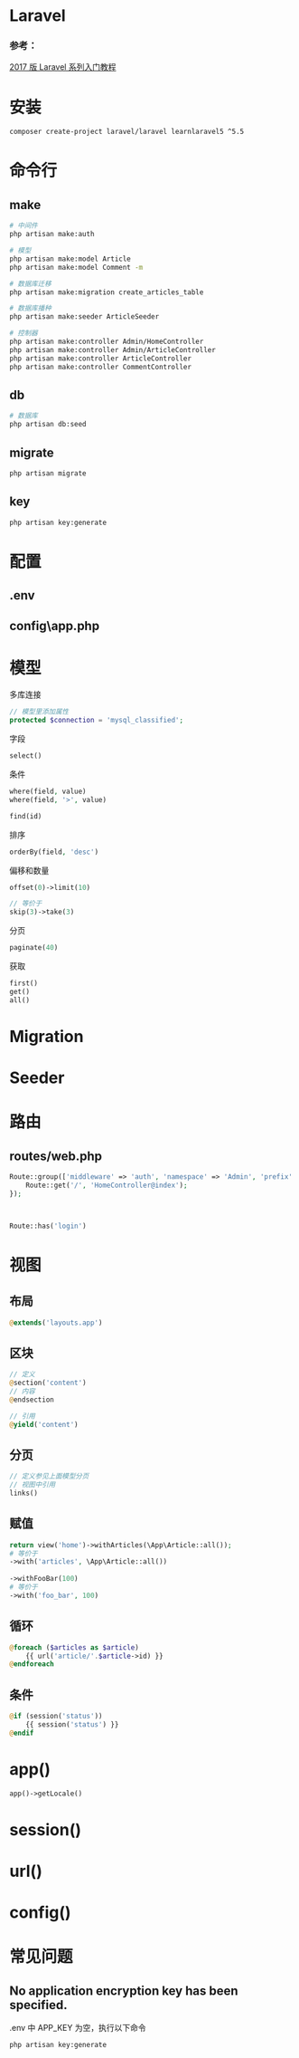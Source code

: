 Laravel
=======

### 参考：

[2017 版 Laravel 系列入门教程](https://github.com/johnlui/Learn-Laravel-5)



# 安装

```sh
composer create-project laravel/laravel learnlaravel5 ^5.5
```



# 命令行



## make

```sh
# 中间件
php artisan make:auth

# 模型
php artisan make:model Article
php artisan make:model Comment -m

# 数据库迁移
php artisan make:migration create_articles_table

# 数据库播种
php artisan make:seeder ArticleSeeder

# 控制器
php artisan make:controller Admin/HomeController
php artisan make:controller Admin/ArticleController
php artisan make:controller ArticleController
php artisan make:controller CommentController
```



## db

```sh
# 数据库
php artisan db:seed
```



## migrate

```sh
php artisan migrate
```



## key

```sh
php artisan key:generate
```



# 配置



## .env



## config\app.php



# 模型



多库连接

```php
// 模型里添加属性
protected $connection = 'mysql_classified';
```



字段

```php
select()
```

条件

```php
where(field, value)
where(field, '>', value)

find(id)
```

排序

```php
orderBy(field, 'desc')
```

偏移和数量

```php
offset(0)->limit(10)

// 等价于
skip(3)->take(3)
```

分页

```php
paginate(40)
```

获取

```php
first()
get()
all()
```



# Migration





# Seeder






# 路由



## routes/web.php

```php
Route::group(['middleware' => 'auth', 'namespace' => 'Admin', 'prefix' => 'admin'], function() {
	Route::get('/', 'HomeController@index');
});



Route::has('login')
```



# 视图



## 布局

```php
@extends('layouts.app')
```



## 区块

```php
// 定义
@section('content')
// 内容
@endsection

// 引用
@yield('content')
```



## 分页

```php
// 定义参见上面模型分页
// 视图中引用
links()
```



## 赋值

```php
return view('home')->withArticles(\App\Article::all());
# 等价于
->with('articles', \App\Article::all())
    
->withFooBar(100)
# 等价于
->with('foo_bar', 100)
```



## 循环

```php
@foreach ($articles as $article)
	{{ url('article/'.$article->id) }}
@endforeach
```



## 条件

```php
@if (session('status'))
	{{ session('status') }}
@endif
```







# app()

```php
app()->getLocale()
```



# session()



# url()



# config()





# 常见问题



## No application encryption key has been specified.

.env 中 APP_KEY 为空，执行以下命令

```sh
php artisan key:generate
```

